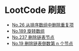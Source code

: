 # LootCode 刷题

- [No.26  从排序数组中删除重复项](https://github.com/Mayandev/javascript_algorithm/blob/master/leetcode%E5%88%B7%E9%A2%98/note/No26_remove-duplicates.md)
- [No.189 旋转数组](https://github.com/Mayandev/javascript_algorithm/blob/master/leetcode%E5%88%B7%E9%A2%98/note/No189_rotate-arr.md)
- [No.237 删除链表节点](https://github.com/Mayandev/javascript_algorithm/blob/master/leetcode%E5%88%B7%E9%A2%98/note/No237_delete-node.md)
- [No.19 删除链表倒数第 n 个节点](https://github.com/Mayandev/javascript_algorithm/blob/master/leetcode%E5%88%B7%E9%A2%98/note/No19_remove-nth-from-end.md)